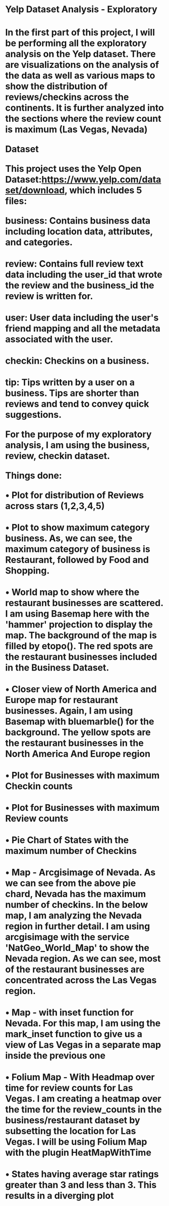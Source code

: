 <h1>Yelp Dataset Analysis - Exploratory<h1>

In the first part of this project, I will be performing all the exploratory analysis on the Yelp dataset. There are visualizations on the analysis of the data as well as various maps to show the distribution of reviews/checkins across the continents. It is further analyzed into the sections where the review count is maximum (Las Vegas, Nevada)

Dataset

This project uses the Yelp Open Dataset:https://www.yelp.com/dataset/download, which includes 5 files:

business: Contains business data including location data, attributes, and categories.<br><br>
review: Contains full review text data including the user_id that wrote the review and the business_id the review is written for.<br><br>
user: User data including the user's friend mapping and all the metadata associated with the user.<br><br>
checkin: Checkins on a business.<br><br>
tip: Tips written by a user on a business. Tips are shorter than reviews and tend to convey quick suggestions.<br>

For the purpose of my exploratory analysis, I am using the business, review, checkin dataset.

<b>Things done:</b>


•	Plot for distribution of Reviews across stars (1,2,3,4,5)<br><br>
•	Plot to show maximum category business. As, we can see, the maximum category of business is Restaurant, followed by Food and Shopping.<br><br>
•	World map to show where the restaurant businesses are scattered. I am using Basemap here with the 'hammer' projection to display the map. The background of the map is filled by etopo(). The red spots are the restaurant businesses included in the Business Dataset.<br><br>
•	Closer view of North America and Europe map for restaurant businesses. Again, I am using Basemap with bluemarble() for the background. The yellow spots are the restaurant businesses in the North America And Europe region<br><br>
•	Plot for Businesses with maximum Checkin counts<br><br>
•	Plot for Businesses with maximum Review counts<br><br>
•	Pie Chart of States with the maximum number of Checkins<br><br>
•	Map - Arcgisimage of Nevada. As we can see from the above pie chard, Nevada has the maximum number of checkins. In the below map, I am analyzing the Nevada region in further detail. I am using arcgisimage with the service 'NatGeo_World_Map' to show the Nevada region. As we can see, most of the restaurant businesses are concentrated across the Las Vegas region.<br><br>
•	Map - with inset function for Nevada. For this map, I am using the mark_inset function to give us a view of Las Vegas in a separate map inside the previous one<br><br>
•	Folium Map - With Headmap over time for review counts for Las Vegas. I am creating a heatmap over the time for the review_counts in the business/restaurant dataset by subsetting the location for Las Vegas. I will be using Folium Map with the plugin HeatMapWithTime<br><br>
•	States having average star ratings greater than 3 and less than 3. This results in a diverging plot<br><br>

